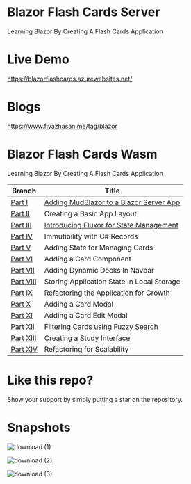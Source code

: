 # Blazor Flash Cards Server

Learning Blazor By Creating A Flash Cards Application

# Live Demo

https://blazorflashcards.azurewebsites.net/

# Blogs

https://www.fiyazhasan.me/tag/blazor

# Blazor Flash Cards Wasm

Learning Blazor By Creating A Flash Cards Application

| Branch      | Title |
| ----------- | ----------- |
| [Part I](https://github.com/fiyazbinhasan/FlashCards/tree/Part-I-Adding-Mud-Blazor) | [Adding MudBlazor to a Blazor Server App](https://fiyazhasan.me/blazor-flashcards-adding-mudblazor/) |
| [Part II](https://github.com/fiyazbinhasan/FlashCards/tree/Part-II-Basic-App-Layout) | Creating a Basic App Layout |
| [Part III](https://github.com/fiyazbinhasan/FlashCards/tree/Part-III-Introducing-Fluxor) | [Introducing Fluxor for State Management](https://fiyazhasan.me/state-management-with-fluxor/) |
| [Part IV](https://github.com/fiyazbinhasan/FlashCards/tree/Part-IV-Immutability-With-C-Sharp-Records) | Immutibility with C# Records |
| [Part V](https://github.com/fiyazbinhasan/FlashCards/tree/Part-V-Adding-State-For-Managing-Cards) | Adding State for Managing Cards |
| [Part VI](https://github.com/fiyazbinhasan/FlashCards/tree/Part-VI-Adding-A-Card-Component) | Adding a Card Component |
| [Part VII](https://github.com/fiyazbinhasan/FlashCards/tree/Part-VII-Add-Dynamic-Decks-In-Navbar) | Adding Dynamic Decks In Navbar |
| [Part VIII](https://github.com/fiyazbinhasan/FlashCards/tree/Part-VIII-Storing-State-In-Local-Storage) | Storing Application State In Local Storage |
| [Part IX](https://github.com/fiyazbinhasan/FlashCards/tree/Part-IX-Refactoring-For-Growth) | Refactoring the Application for Growth |
| [Part X](https://github.com/fiyazbinhasan/FlashCards/tree/Part-X-Adding-A-Card-Modal) | Adding a Card Modal |
| [Part XI](https://github.com/fiyazbinhasan/FlashCards/tree/Part-XI-Adding-Card-Edit-Modal) | Adding a Card Edit Modal |
| [Part XII](https://github.com/fiyazbinhasan/FlashCards/tree/Part-XII-Filtering-Cards-Using-Fuzzy-Search) | Filtering Cards using Fuzzy Search |
| [Part XIII](https://github.com/fiyazbinhasan/FlashCards/tree/Part-XIII-Creating-A-Study-Interface) | Creating a Study Interface |
| [Part XIV](https://github.com/fiyazbinhasan/FlashCards/tree/Part-XIV-Refactoring-For-Scalability) | Refactoring for Scalability |

# Like this repo?
Show your support by simply putting a star on the repository.

# Snapshots

![download (1)](https://user-images.githubusercontent.com/6568968/122388956-379ad180-cf92-11eb-97b2-142559b71931.png)

![download (2)](https://user-images.githubusercontent.com/6568968/122388949-3669a480-cf92-11eb-8c1f-8f36abf99fb0.png)

![download (3)](https://user-images.githubusercontent.com/6568968/122388958-38336800-cf92-11eb-9bfc-7aa307de51a9.png)


